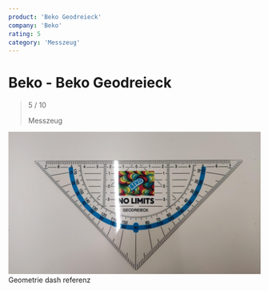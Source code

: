 ```yaml
---
product: 'Beko Geodreieck'
company: 'Beko'
rating: 5
category: 'Messzeug'
---
```


# Beko - Beko Geodreieck
>
> 5 / 10
>
> Messzeug

![Beko Geodreieck](./assets/beko-beko-geodreieck-9f22f0f4-b4e8-4c7d-a983-299fde685175.jpg)
Geometrie dash referenz
